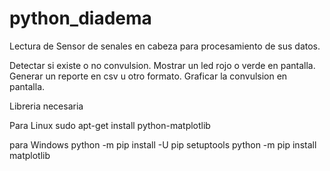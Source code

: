 # python_diadema
Lectura de Sensor de senales en cabeza para procesamiento de sus datos.

Detectar si existe o no convulsion. Mostrar un led rojo o verde en pantalla.
Generar un reporte en csv u otro formato.
Graficar la convulsion en pantalla.

Libreria necesaria

Para Linux
sudo apt-get install python-matplotlib

para Windows
python -m pip install -U pip setuptools
python -m pip install matplotlib
